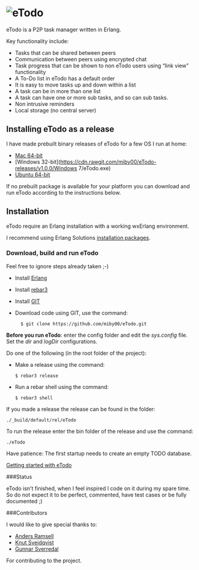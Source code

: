 # ![eTodo](https://rawgit.com/miby00/eTodo/master/priv/www/docs/graphics/eTodo.png)
eTodo is a P2P task manager written in Erlang. 

Key functionality include:

* Tasks that can be shared between peers
* Communication between peers using encrypted chat
* Task progress that can be shown to non eTodo users using “link view” functionality
* A To-Do list in eTodo has a default order
* It is easy to move tasks up and down within a list
* A task can be in more than one list
* A task can have one or more sub tasks, and so can sub tasks.
* Non intrusive reminders
* Local storage (no central server)

## Installing eTodo as a release
I have made prebuilt binary releases of eTodo for a few OS I run at home:

* [Mac 64-bit](https://cdn.rawgit.com/miby00/eTodo-releases/v1.0.0/Mac/eTodo.dmg)
* [Windows 32-bit](https://cdn.rawgit.com/miby00/eTodo-releases/v1.0.0/Windows 7/eTodo.exe)
* [Ubuntu 64-bit](https://cdn.rawgit.com/miby00/eTodo-releases/v1.0.0/Ubuntu/etodo_1.0.0_amd64.deb)

If no prebuilt package is available for your platform you can download and run eTodo according to 
the instructions below.

## Installation

eTodo require an Erlang installation with a working wxErlang environment. 

I recommend using Erlang Solutions [installation packages](https://www.erlang-solutions.com/resources/download.html).

### Download, build and run eTodo

Feel free to ignore steps already taken ;-)

* Install [Erlang](https://https://www.erlang-solutions.com/resources/download.html)
* Install [rebar3](https://github.com/erlang/rebar3)
* Install [GIT](https://git-scm.com/downloads)
* Download code using GIT, use the command:

        $ git clone https://github.com/miby00/eTodo.git
        
**Before you run eTodo**: enter the config folder and edit the *sys.config* file.
Set the *dir* and *logDir* configurations.

  Do one of the following (in the root folder of the project):
  * Make a release using the command:
  
        $ rebar3 release
  * Run a rebar shell using the command:
   
        $ rebar3 shell
        
If you made a release the release can be found in the folder:

    ./_build/default/rel/eTodo
    
To run the release enter the bin folder of the release and use the command:

    ./eTodo
    
Have patience: The first startup needs to create an empty TODO database.

[Getting started with eTodo](https://rawgit.com/miby00/eTodo/master/priv/www/docs/eTodo.html)

###Status

eTodo isn't finished, when I feel inspired I code on it during my spare time.
So do not expect it to be perfect, commented, have test cases or be fully documented ;)

###Contributors

I would like to give special thanks to:

* [Anders Ramsell](https://github.com/andersramsell)
* [Knut Sveidqvist](https://github.com/knsv)
* [Gunnar Sverredal](https://github.com/donGunnar)

For contributing to the project.

